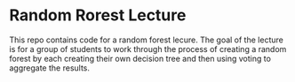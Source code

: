 # Random Rorest Lecture
This repo contains code for a random forest lecure. The goal of the lecture is for a group of students to work through the process of creating a random forest by each creating their own decision tree and then using voting to aggregate the results. 